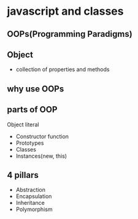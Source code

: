 # javascript and classes

## OOPs(Programming Paradigms)

## Object
- collection of properties and methods


## why use OOPs

## parts of OOP
Object literal

- Constructor function
- Prototypes
- Classes
- Instances(new, this)


## 4 pillars
- Abstraction
- Encapsulation
- Inheritance
- Polymorphism